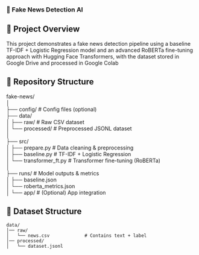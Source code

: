 ### 📰 Fake News Detection AI
## 📌 Project Overview
This project demonstrates a fake news detection pipeline using a baseline TF-IDF + Logistic Regression model and an advanced RoBERTa fine-tuning approach with Hugging Face Transformers, with the dataset stored in Google Drive and processed in Google Colab
## 📂 Repository Structure
fake-news/  
│  
├── config/                  # Config files (optional)  
├── data/  
│   ├── raw/                 # Raw CSV dataset  
│   └── processed/           # Preprocessed JSONL dataset  
│  
├── src/  
│   ├── prepare.py           # Data cleaning & preprocessing  
│   ├── baseline.py          # TF-IDF + Logistic Regression  
│   └── transformer_ft.py    # Transformer fine-tuning (RoBERTa)  
│  
├── runs/                    # Model outputs & metrics  
│   ├── baseline.json  
│   └── roberta_metrics.json  
│
└── app/                     # (Optional) App integration  

## 📂 Dataset Structure
```
data/
│── raw/
│   └── news.csv             # Contains text + label
│── processed/
│   └── dataset.jsonl
```

